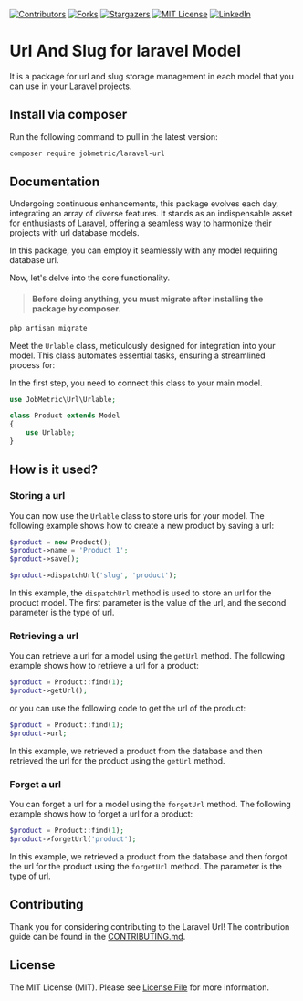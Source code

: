 [contributors-shield]: https://img.shields.io/github/contributors/jobmetric/laravel-url.svg?style=for-the-badge
[contributors-url]: https://github.com/jobmetric/laravel-url/graphs/contributors
[forks-shield]: https://img.shields.io/github/forks/jobmetric/laravel-url.svg?style=for-the-badge&label=Fork
[forks-url]: https://github.com/jobmetric/laravel-url/network/members
[stars-shield]: https://img.shields.io/github/stars/jobmetric/laravel-url.svg?style=for-the-badge
[stars-url]: https://github.com/jobmetric/laravel-url/stargazers
[license-shield]: https://img.shields.io/github/license/jobmetric/laravel-url.svg?style=for-the-badge
[license-url]: https://github.com/jobmetric/laravel-url/blob/master/LICENCE.md
[linkedin-shield]: https://img.shields.io/badge/-LinkedIn-blue.svg?style=for-the-badge&logo=linkedin&colorB=555
[linkedin-url]: https://linkedin.com/in/majidmohammadian

[![Contributors][contributors-shield]][contributors-url]
[![Forks][forks-shield]][forks-url]
[![Stargazers][stars-shield]][stars-url]
[![MIT License][license-shield]][license-url]
[![LinkedIn][linkedin-shield]][linkedin-url]

# Url And Slug for laravel Model

It is a package for url and slug storage management in each model that you can use in your Laravel projects.

## Install via composer

Run the following command to pull in the latest version:

```bash
composer require jobmetric/laravel-url
```

## Documentation

Undergoing continuous enhancements, this package evolves each day, integrating an array of diverse features. It stands as an indispensable asset for enthusiasts of Laravel, offering a seamless way to harmonize their projects with url database models.

In this package, you can employ it seamlessly with any model requiring database url.

Now, let's delve into the core functionality.

>#### Before doing anything, you must migrate after installing the package by composer.

```bash
php artisan migrate
```

Meet the `Urlable` class, meticulously designed for integration into your model. This class automates essential tasks, ensuring a streamlined process for:

In the first step, you need to connect this class to your main model.

```php
use JobMetric\Url\Urlable;

class Product extends Model
{
    use Urlable;
}
```

## How is it used?

### Storing a url

You can now use the `Urlable` class to store urls for your model. The following example shows how to create a new product by saving a url:

```php
$product = new Product();
$product->name = 'Product 1';
$product->save();

$product->dispatchUrl('slug', 'product');
```

In this example, the `dispatchUrl` method is used to store an url for the product model. The first parameter is the value of the url, and the second parameter is the type of url.

### Retrieving a url

You can retrieve a url for a model using the `getUrl` method. The following example shows how to retrieve a url for a product:

```php
$product = Product::find(1);
$product->getUrl();
```

or you can use the following code to get the url of the product:

```php
$product = Product::find(1);
$product->url;
```

In this example, we retrieved a product from the database and then retrieved the url for the product using the `getUrl` method.

### Forget a url

You can forget a url for a model using the `forgetUrl` method. The following example shows how to forget a url for a product:

```php
$product = Product::find(1);
$product->forgetUrl('product');
```

In this example, we retrieved a product from the database and then forgot the url for the product using the `forgetUrl` method. The parameter is the type of url.

## Contributing

Thank you for considering contributing to the Laravel Url! The contribution guide can be found in the [CONTRIBUTING.md](https://github.com/jobmetric/laravel-url/blob/master/CONTRIBUTING.md).

## License

The MIT License (MIT). Please see [License File](https://github.com/jobmetric/laravel-url/blob/master/LICENCE.md) for more information.
